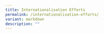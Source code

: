 ```yaml
---
title: Internationalisation Efforts
permalink: /internationalisation-efforts/
variant: markdown
description: ""
---
```

